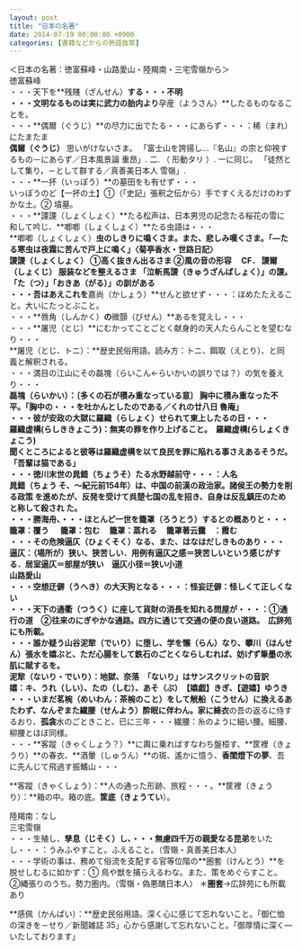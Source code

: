 ```yaml
---
layout: post
title: "日本の名著"
date: 2014-07-19 00:00:00 +0900
categories: [書籍などからの熟語抜萃]
---
```


＜日本の名著：徳富蘇峰・山路愛山・陸羯南・三宅雪嶺から＞  
徳富蘇峰  
・・・天下を**残賤（ざんせん）**する・・・不明  
・・・文明なるものは実に武力の胎内より**孕産（ようさん）**したるものなることを。  
・・・**偶爾（ぐうじ）**の尽力に出でたる・・・にあらず・・・：稀（まれ）にたまたま  
**偶爾（ぐうじ）** 思いがけないさま。 「富士山を誇揚し…『名山』の宗と仰視するもの－にあらず／日本風景論 重昂」. 二. （ 形動タリ ）. 一に同じ。 「徒然として集り，－として群する／真善美日本人 雪嶺」.  
・・・**一抔（いっぽう）**の墓田をも有せず・・・  
いっぽうのど【一抔の土】①（「史記」張釈之伝から）手ですくえるだけのわずかな土。② 墳墓。  
・・・**謖謖（しょくしょく）**たる松声は、日本男児の記念たる桜花の雪に和して吟じ、**喞喞（しょくしょく）**たる虫語は・・・  
**喞喞（しょくしょく）**虫のしきりに鳴くさま。また、悲しみ嘆くさま。「―たる寒虫は夜霜に苦んで戸上に鳴く」〈菊亭香水・世路日記〉  
**謖謖（しょくしょく）** ①高く抜きん出るさま ②風の音の形容 　CF． **謖爾（しょくじ）** 服装などを整えるさま 「泣斬馬謖（きゅうざんばしょく）」の謖。 「た（つ）」「おきあ（がる）」の訓がある  
・・・吾はあえこれを**嘉尚（かしょう）**せんと欲せず・・・：ほめたたえること。大いにたっとぶこと。  
・・・**唇角（しんかく）**の**微顫（びせん）**あるを覚えし・・・  
・・・**屠児（とじ）**にむかってことごとく献身的の天人たらんことを望むなり・・・  
**屠児（とじ、トニ）：**歴史民俗用語。読み方：トニ、餌取（えとり）、と同義と解釈される。  
・・・満目の江山にその磊塊（らいこん←らいかいの誤りでは？）の気を養えり・・・  
**磊塊（らいかい）：〔**多くの石が積み重なっている意〕 胸中に積み重なった不平。「胸中の・・・を吐かんとしたのである／くれの廿八日 魯庵」  
・・・彼が安政の大獄に**羅織（らしょく）**せられて東上したるの日・・・  
**羅織虚構(らしききょこう)：**無実の罪を作り上げること。　羅織虚構(**らしょく**きょこう)  
聞くところによると彼等は羅織虚構を以て良民を罪に陥れる事さえあるそうだ。「吾輩は猫である」  
・・・徳川末世の**晁錯（ちょうそ）**たる水野越前守・・・：人名  
**晁錯（ちょう そ**、～紀元前154年）は、中国の前漢の政治家。諸侯王の勢力を削る政策 を進めたが、反発を受けて呉楚七国の乱を招き、自身は反乱鎮圧のためと称して殺され た。  
・・・勝海舟、・・・ほとんど一世を**籠罩（ろうとう）**するとの概ありと・・・  
**籠罩**：**覆う** 　 籠罩：包む　 籠罩：蒸れる　 籠罩著云靄　：霞む  
・・・その危険**逼仄（ひょくそく）**なる、また、はなはだしきものあり・・・  
逼仄：（場所が）狭い、狭苦しい．用例有逼仄之感＝狭苦しいという感じがする．居室逼仄＝部屋が狭い　逼仄小径＝狭い小道  
山路愛山  
・・・空想**迂僻（うへき）**の大天狗となる・・・：怪妄**迂僻**：怪しくて正しくない  
・・・天下の**通衢（つうく）**に座して貨財の消長を知れる問屋が・・・：①通行の道　②往来のにぎやかな通路。四方に通じて交通の便の良い道路。　広辞苑にも所載。  
・・・誰か疑う山谷**泥犂（でいり）**に堕し、学を懶（らん）なり、攀川（はんせん）張水を嬉ぶと、ただ心腸をして鉄石のごとくならしむれば、妨げず筆墨の氷肌に賦するを。  
**泥犂（ないり・でいり）：**地獄、奈落　「ないり」はサンスクリットの音訳  
嬉：キ、うれ（しい）、たの（しむ）、あそ（ぶ）　【嬉戯】きぎ、【遊嬉】ゆうき  
・・・いまだ**茗椀**（めいわん：茶椀のこと）をして**觥船（こうせん）**に換えるあたわず、なんぞまた**繊腰（せんよう）**酔眠に伴わん。家に**絳衣**の吾の返るに侍するおり、**孤衾**水のごときこと、已に三年・・・繊腰：糸のように細い腰。細腰、柳腰とほぼ同様。  
・・・**客蹤（きゃくしょう？）**に輿に乗ればすなわち盤桓す、**筐裡（きょうり）**の春衣、**酒暈（しゅうん）**の斑、遙かに憶う、**香閨燈下の夢**、吾に先んじて飛過す振鰭山・・・  
  
**客蹤（きゃくしょう）：**人の通った形跡、旅程・・・。**筐裡（きょうり）：**箱の中。箱の底。**筐底（きょうてい**）。  
  
陸羯南：なし  
三宅雪嶺  
・・・生殖し、**孳息（じそく）**し、・・・無慮四千万の親愛なる**昆弟**をいたし・・・：うみふやすこと。ふえること。（雪嶺・真善美日本人）  
・・・学術の事は、務めて俗流を支配する官等位階の**圏套（けんとう）**を脱せしむるに如かず：① 鳥や獣を捕らえるわな。また、策をめぐらすこと。②縄張りのうち。勢力圏内。（雪嶺・偽悪醜日本人） ＊**圏套**→広辞苑にも所載あり  
  
  
**感佩（かんぱい）：**歴史民俗用語。深く心に感じて忘れないこと。「御仁恤の深きを－せり／新聞雑誌 35」心から感謝して忘れないこと。「御厚情に深く―いたしております」  